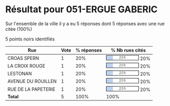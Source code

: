 # Résultat pour 051-ERGUE GABERIC

Sur l'ensemble de la ville il y a eu 5 réponses dont 5 réponses avec une rue citée (100%)

5 points noirs identifiés

| Rue | Vote | % réponses | % Nb rues cités|
|-----|------|------------|----------------|
| CROAS SPERN | 1 | 20% | <img src="../../img/bar_20.gif" />&nbsp;20%|
| LA CROIX ROUGE | 1 | 20% | <img src="../../img/bar_20.gif" />&nbsp;20%|
| LESTONAN | 1 | 20% | <img src="../../img/bar_20.gif" />&nbsp;20%|
| AVENUE DU ROUILLEN | 1 | 20% | <img src="../../img/bar_20.gif" />&nbsp;20%|
| RUE DE LA PAPETERIE | 1 | 20% | <img src="../../img/bar_20.gif" />&nbsp;20%|
| **Total** | 5 | 100% | 100%|
